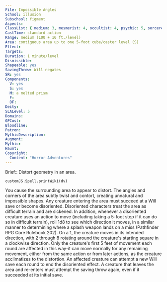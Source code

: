 ```yaml
---
File: Impossible Angles
School: illusion
Subschool: figment
Aspects: 
ClassList: { medium: 3, mesmerist: 4, occultist: 4, psychic: 5, sorcerer: 5, wizard: 5 }
CastTime: standard action
Range: medium (100 + 10 ft./level)
Area: contiguous area up to one 5-foot cube/caster level (S)
Effect: 
Targets: 
Duration: 1 minute/level
Dismissible: 
Shapeable: yes
SavingThrow: Will negates
SR: yes
Components:
  V: yes
  S: yes
  M: a melted prism
  F: 
  DF: 
Deity: 
SLALevel: 5
Domains: 
GPCost: 
Bloodline: 
Patron: 
MythicDescription: 
Augment: 
Mythic: 
Haunt: 
Copyright:
  Content: "Horror Adventures"
---
```

Brief:: Distort geometry in an area.

```dataviewjs
customJS.Spell.printWiki(dv)
```

You cause the surrounding area to appear to distort. The angles and corners of the area subtly twist and contort, creating unnatural and impossible shapes. Any creature entering the area must succeed at a Will save or become disoriented. Disoriented characters treat the area as difficult terrain and are sickened. In addition, whenever a disoriented creature uses an action to move (including taking a 5-foot step if it can do so in difficult terrain), roll 1d8 to see which direction it moves, in a similar manner to determining where a splash weapon lands on a miss (Pathfinder RPG Core Rulebook 202). On a 1, the creature moves in its intended direction, with 2 through 8 rotating around the creature's starting square in a clockwise direction. Only the creature's first  5 feet of movement each round are affected in this way-it can move normally for any remaining movement, either from the same action or from later actions, as the creature acclimatizes to the distortion. An affected creature can attempt a new Will save each round to end the disoriented effect. A creature that leaves the area and re-enters must attempt the saving throw again, even if it succeeded at its initial save.
